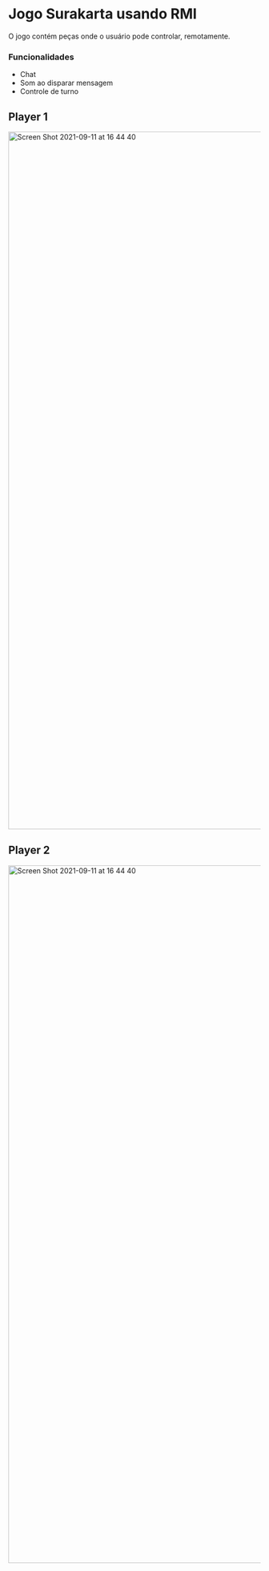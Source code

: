 # Jogo Surakarta usando RMI

O jogo contém peças onde o usuário pode controlar, remotamente.
### Funcionalidades
- Chat
- Som ao disparar mensagem
- Controle de turno

## Player 1
<img width="1392" alt="Screen Shot 2021-09-11 at 16 44 40" src="https://user-images.githubusercontent.com/9591485/132959644-8f1cab38-240e-48c0-8f6d-abd16a38efef.png">

## Player 2
<img width="1392" alt="Screen Shot 2021-09-11 at 16 44 40" src="https://user-images.githubusercontent.com/9591485/132959716-cfbfa8a5-e6e3-488d-9a93-45e8d62e24c7.png">

